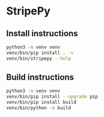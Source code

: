 <!--
Copyright (C) 2024 Roberto Rossini <roberros@uio.no>

SPDX-License-Identifier: MIT
-->

# StripePy

## Install instructions

```bash
python3 -m venv venv
venv/bin/pip install . -v
venv/bin/stripepy --help
```

## Build instructions

```bash
python3 -m venv venv
venv/bin/pip install --upgrade pip
venv/bin/pip install build
venv/bin/python -m build
```
